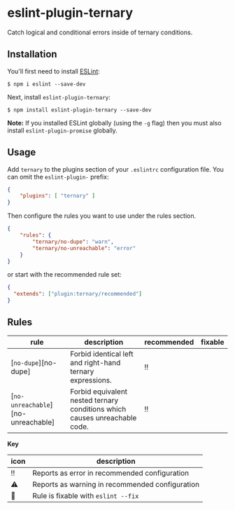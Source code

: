 # eslint-plugin-ternary

Catch logical and conditional errors inside of ternary conditions.

## Installation

You'll first need to install [ESLint](http://eslint.org):

```
$ npm i eslint --save-dev
```

Next, install `eslint-plugin-ternary`:

```
$ npm install eslint-plugin-ternary --save-dev
```

**Note:** If you installed ESLint globally (using the `-g` flag) then you must
also install `eslint-plugin-promise` globally.

## Usage

Add `ternary` to the plugins section of your `.eslintrc` configuration file. You can omit the `eslint-plugin-` prefix:

```json
{
    "plugins": [ "ternary" ]
}
```


Then configure the rules you want to use under the rules section.

```json
{
    "rules": {
        "ternary/no-dupe": "warn",
        "ternary/no-unreachable": "error"
    }
}
```

or start with the recommended rule set:

```json
{
  "extends": ["plugin:ternary/recommended"]
}
```

## Rules

| rule                                                     | description                                                                      | recommended | fixable  |
| -------------------------------------------------------- | -------------------------------------------------------------------------------- | ----------- | -------- |
| [`no-dupe`][no-dupe]                                     | Forbid identical left and right-hand ternary expressions.                        | :bangbang:  |          |
| [`no-unreachable`][no-unreachable]                       | Forbid equivalent nested ternary conditions which causes unreachable code.       | :bangbang:  |          |

**Key**

| icon       | description                                     |
| ---------- | ----------------------------------------------- |
| :bangbang: | Reports as error in recommended configuration   |
| :warning:  | Reports as warning in recommended configuration |
| :wrench:   | Rule is fixable with `eslint --fix`             |

